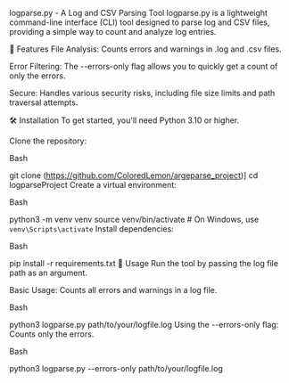logparse.py - A Log and CSV Parsing Tool
logparse.py is a lightweight command-line interface (CLI) tool designed to parse log and CSV files, providing a simple way to count and analyze log entries.

📝 Features
File Analysis: Counts errors and warnings in .log and .csv files.

Error Filtering: The --errors-only flag allows you to quickly get a count of only the errors.

Secure: Handles various security risks, including file size limits and path traversal attempts.

🛠️ Installation
To get started, you'll need Python 3.10 or higher.

Clone the repository:

Bash

git clone (https://github.com/ColoredLemon/argeparse_project)]
cd logparseProject
Create a virtual environment:

Bash

python3 -m venv venv
source venv/bin/activate  # On Windows, use `venv\Scripts\activate`
Install dependencies:

Bash

pip install -r requirements.txt
🚀 Usage
Run the tool by passing the log file path as an argument.

Basic Usage:
Counts all errors and warnings in a log file.

Bash

python3 logparse.py path/to/your/logfile.log
Using the --errors-only flag:
Counts only the errors.

Bash

python3 logparse.py --errors-only path/to/your/logfile.log